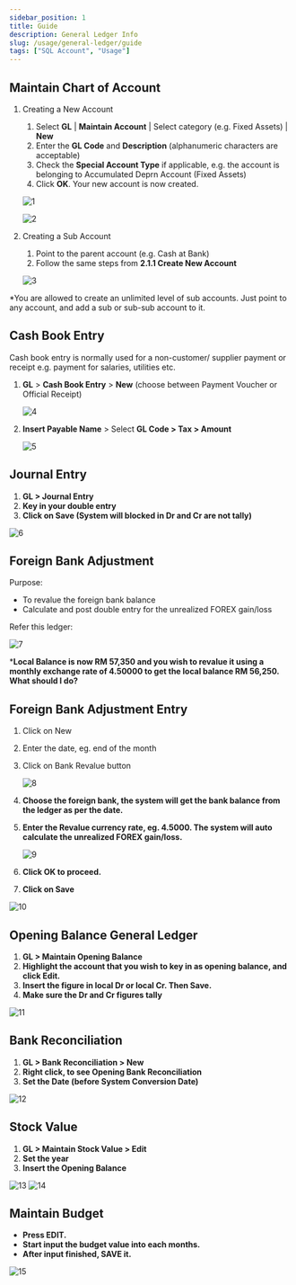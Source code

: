 ```yaml
---
sidebar_position: 1
title: Guide
description: General Ledger Info
slug: /usage/general-ledger/guide
tags: ["SQL Account", "Usage"]
---
```


## Maintain Chart of Account

1. Creating a New Account
    1. Select **GL** | **Maintain Account** | Select category (e.g. Fixed Assets) | **New**
    2. Enter the **GL Code** and **Description** (alphanumeric characters are acceptable)
    3. Check the **Special Account Type** if applicable, e.g. the account is belonging to Accumulated Deprn Account (Fixed Assets)
    4. Click **OK**. Your new account is now created.

    ![1](../../../static/img/usage/general-ledger/glguide/chart-step1-1.png)

    ![2](../../../static/img/usage/general-ledger/glguide/chart-step1-2.png)

2. Creating a Sub Account
    1. Point to the parent account (e.g. Cash at Bank)
    2. Follow the same steps from **2.1.1 Create New Account**

    ![3](../../../static/img/usage/general-ledger/glguide/chart-step2-1.png)

*You are allowed to create an unlimited level of sub accounts. Just point to any account, and add a sub or sub-sub account to it.

## Cash Book Entry

Cash book entry is normally used for a non-customer/ supplier payment or receipt e.g. payment for salaries, utilities etc.

1. **GL** > **Cash Book Entry** > **New** (choose between Payment Voucher or Official Receipt)

    ![4](../../../static/img/usage/general-ledger/glguide/cb-entry-step1.png)

2. **Insert Payable Name** > Select **GL Code > Tax > Amount**

    ![5](../../../static/img/usage/general-ledger/glguide/cb-entry-step2.png)

## Journal Entry

1. **GL > Journal Entry**
2. **Key in your double entry**
3. **Click on Save (System will blocked in Dr and Cr are not tally)**

![6](../../../static/img/usage/general-ledger/glguide/jr-entry.png)

## Foreign Bank Adjustment

Purpose:

- To revalue the foreign bank balance
- Calculate and post double entry for the unrealized FOREX gain/loss

Refer this ledger:

![7](../../../static/img/usage/general-ledger/glguide/f-bank-adj.png)

***Local Balance is now RM 57,350 and you wish to revalue it using a monthly exchange rate of 4.50000 to get the local balance RM 56,250. What should I do?**

## Foreign Bank Adjustment Entry

1. Click on New
2. Enter the date, eg. end of the month
3. Click on Bank Revalue button

    ![8](../../../static/img/usage/general-ledger/glguide/f-bank-adj-entry-step3.png)

4. **Choose the foreign bank, the system will get the bank balance from the ledger as per the date.**
5. **Enter the Revalue currency rate, eg. 4.5000. The system will auto calculate the unrealized FOREX gain/loss.**

    ![9](../../../static/img/usage/general-ledger/glguide/f-bank-adj-entry-step5.png)

6. **Click OK to proceed.**
7. **Click on Save**

![10](../../../static/img/usage/general-ledger/glguide/f-bank-adj-entry-step7.png)

## Opening Balance General Ledger

1. **GL > Maintain Opening Balance**
2. **Highlight the account that you wish to key in as opening balance, and click Edit.**
3. **Insert the figure in local Dr or local Cr. Then Save.**
4. **Make sure the Dr and Cr figures tally**

![11](../../../static/img/usage/general-ledger/glguide/o-balance.png)

## Bank Reconciliation

1. **GL > Bank Reconciliation > New**
2. **Right click, to see Opening Bank Reconciliation**
3. **Set the Date (before System Conversion Date)**

![12](../../../static/img/usage/general-ledger/glguide/bank-recon.png)

## Stock Value

1. **GL > Maintain Stock Value > Edit**
2. **Set the year**
3. **Insert the Opening Balance**

![13](../../../static/img/usage/general-ledger/glguide/stock-value-step3-1.png)
![14](../../../static/img/usage/general-ledger/glguide/stock-value-step3-2.png)

## Maintain Budget

- **Press EDIT.**
- **Start input the budget value into each months.**
- **After input finished, SAVE it.**

![15](../../../static/img/usage/general-ledger/glguide/maintain-budget.png)